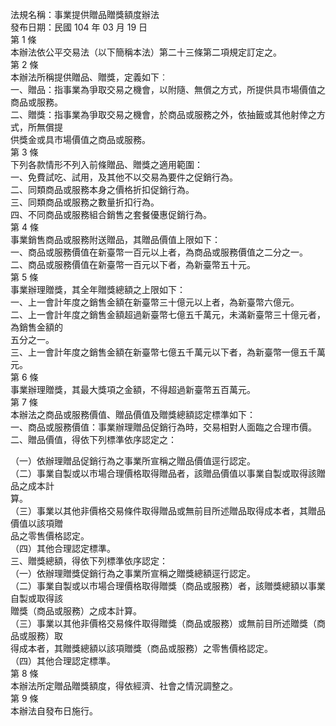 法規名稱：事業提供贈品贈獎額度辦法  
發布日期：民國 104 年 03 月 19 日  
第 1 條  
本辦法依公平交易法（以下簡稱本法）第二十三條第二項規定訂定之。  
第 2 條  
本辦法所稱提供贈品、贈獎，定義如下︰  
一、贈品：指事業為爭取交易之機會，以附隨、無償之方式，所提供具市場價值之商品或服務。  
二、贈獎：指事業為爭取交易之機會，於商品或服務之外，依抽籤或其他射倖之方式，所無償提  
供獎金或具市場價值之商品或服務。  
第 3 條  
下列各款情形不列入前條贈品、贈獎之適用範圍：  
一、免費試吃、試用，及其他不以交易為要件之促銷行為。  
二、同類商品或服務本身之價格折扣促銷行為。  
三、同類商品或服務之數量折扣行為。  
四、不同商品或服務組合銷售之套餐優惠促銷行為。  
第 4 條  
事業銷售商品或服務附送贈品，其贈品價值上限如下：  
一、商品或服務價值在新臺幣一百元以上者，為商品或服務價值之二分之一。  
二、商品或服務價值在新臺幣一百元以下者，為新臺幣五十元。  
第 5 條  
事業辦理贈獎，其全年贈獎總額之上限如下：  
一、上一會計年度之銷售金額在新臺幣三十億元以上者，為新臺幣六億元。  
二、上一會計年度之銷售金額超過新臺幣七億五千萬元，未滿新臺幣三十億元者，為銷售金額的  
五分之一。  
三、上一會計年度之銷售金額在新臺幣七億五千萬元以下者，為新臺幣一億五千萬元。  
第 6 條  
事業辦理贈獎，其最大獎項之金額，不得超過新臺幣五百萬元。  
第 7 條  
本辦法之商品或服務價值、贈品價值及贈獎總額認定標準如下：  
一、商品或服務價值：事業辦理贈品促銷行為時，交易相對人面臨之合理市價。  
二、贈品價值，得依下列標準依序認定之：  


（一）依辦理贈品促銷行為之事業所宣稱之贈品價值逕行認定。  
（二）事業自製或以市場合理價格取得贈品者，該贈品價值以事業自製或取得該贈品之成本計  
算。  
（三）事業以其他非價格交易條件取得贈品或無前目所述贈品取得成本者，其贈品價值以該項贈  
品之零售價格認定。  
（四）其他合理認定標準。  
三、贈獎總額，得依下列標準依序認定：  
（一）依辦理贈獎促銷行為之事業所宣稱之贈獎總額逕行認定。  
（二）事業自製或以市場合理價格取得贈獎（商品或服務）者，該贈獎總額以事業自製或取得該  
贈獎（商品或服務）之成本計算。  
（三）事業以其他非價格交易條件取得贈獎（商品或服務）或無前目所述贈獎（商品或服務）取  
得成本者，其贈獎總額以該項贈獎（商品或服務）之零售價格認定。  
（四）其他合理認定標準。  
第 8 條  
本辦法所定贈品贈獎額度，得依經濟、社會之情況調整之。  
第 9 條  
本辦法自發布日施行。  


